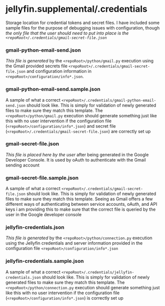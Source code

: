 # jellyfin.supplemental/.credentials

Storage location for credential tokens and secret files. I have included some sample files for the purpose of debugging issues with configuration, though _the only file that the user should need to put into place is the `<repoRoot>/.credentials/gmail-secret-file.json`_

### gmail-python-email-send.json

_This file is generated_ by the `<repoRoot>/python/gmail.py` execution using the Gmail provided secrets file `<repoRoot>/.credentials/gmail-secret-file.json` and configuration information in `<repoRoot>/configuration/info*.json`.

### gmail-python-email-send.sample.json

A sample of what a correct `<repoRoot>/.credentials/gmail-python-email-send.json` should look like. This is simply for validation of newly generated files to make sure they match this template. The `<repoRoot>/python/gmail.py` execution should generate something just like this with no user intervention if the configuration file (`<repoRoot>/configuration/info*.json`) and secret file (`<repoRoot>/.credentials/gmail-secret-file.json`) are correctly set up

### gmail-secret-file.json

_This file is placed here by the user_ after being generated in the Google Developer Console. It is used by oAuth to authenticate with the Gmail sending account

### gmail-secret-file.sample.json

A sample of what a correct `<repoRoot>/.credentials/gmail-secret-file.json` should look like. This is simply for validation of newly generated files to make sure they match this template. Seeing as Gmail offers a few different ways of authenticating between service accounts, oAuth, and API keys i am providing this to make sure that the correct file is queried by the user in the Google developer console

### jellyfin-credentials.json

_This file is generated_ by the `<repoRoot>/python/connection.py` execution using the Jellyfin credentials and server information provided in the configuration file `<repoRoot>/configuration/info*.json`

### jellyfin-credentials.sample.json

A sample of what a correct `<repoRoot>/.credentials/jellyfin-credentials.json` should look like. This is simply for validation of newly generated files to make sure they match this template. The `<repoRoot>/python/connection.py` execution should generate something just like this with no user intervention if the configuration file (`<repoRoot>/configuration/info*.json`) is correctly set up
